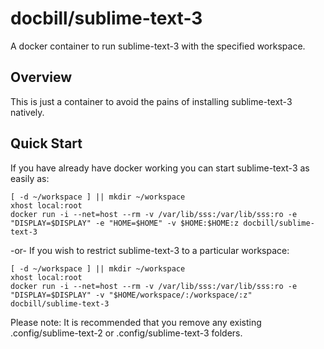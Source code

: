 # docbill/sublime-text-3
A docker container to run sublime-text-3 with the specified workspace.

## Overview

This is just a container to avoid the pains of installing sublime-text-3 
natively.
 
## Quick Start

 
If you have already have docker working you can start sublime-text-3 as easily as:

	[ -d ~/workspace ] || mkdir ~/workspace
	xhost local:root
	docker run -i --net=host --rm -v /var/lib/sss:/var/lib/sss:ro -e "DISPLAY=$DISPLAY" -e "HOME=$HOME" -v $HOME:$HOME:z docbill/sublime-text-3

-or- If you wish to restrict sublime-text-3 to a particular workspace:

	[ -d ~/workspace ] || mkdir ~/workspace
	xhost local:root
	docker run -i --net=host --rm -v /var/lib/sss:/var/lib/sss:ro -e "DISPLAY=$DISPLAY" -v "$HOME/workspace/:/workspace/:z" docbill/sublime-text-3

Please note: It is recommended that you remove any existing .config/sublime-text-2 or .config/sublime-text-3 folders.


